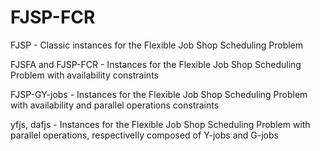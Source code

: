 # FJSP-FCR
FJSP - Classic instances for the Flexible Job Shop Scheduling Problem

FJSFA and FJSP-FCR - Instances for the Flexible Job Shop Scheduling Problem with availability constraints

FJSP-GY-jobs - Instances for the Flexible Job Shop Scheduling Problem with availability and parallel operations constraints

yfjs, dafjs - Instances for the Flexible Job Shop Scheduling Problem with parallel operations, respectivelly composed of Y-jobs and G-jobs
